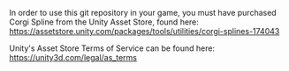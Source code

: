 In order to use this git repository in your game, you must have purchased Corgi Spline from the Unity Asset Store, found here: https://assetstore.unity.com/packages/tools/utilities/corgi-splines-174043

Unity's Asset Store Terms of Service can be found here: https://unity3d.com/legal/as_terms
